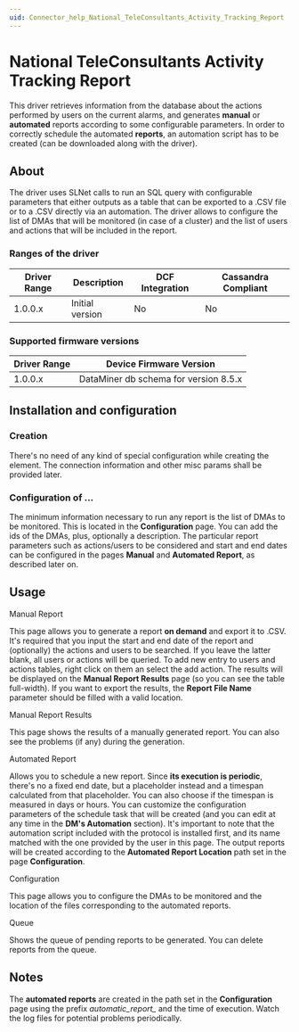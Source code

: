 ```yaml
---
uid: Connector_help_National_TeleConsultants_Activity_Tracking_Report
---
```


# National TeleConsultants Activity Tracking Report

This driver retrieves information from the database about the actions performed by users on the current alarms, and generates **manual** or **automated** reports according to some configurable parameters. In order to correctly schedule the automated **reports**, an automation script has to be created (can be downloaded along with the driver).

## About

The driver uses SLNet calls to run an SQL query with configurable parameters that either outputs as a table that can be exported to a .CSV file or to a .CSV directly via an automation. The driver allows to configure the list of DMAs that will be monitored (in case of a cluster) and the list of users and actions that will be included in the report.

### Ranges of the driver

| **Driver Range** | **Description** | **DCF Integration** | **Cassandra Compliant** |
|------------------|-----------------|---------------------|-------------------------|
| 1.0.0.x          | Initial version | No                  | No                      |

### Supported firmware versions

| **Driver Range** | **Device Firmware Version**           |
|------------------|---------------------------------------|
| 1.0.0.x          | DataMiner db schema for version 8.5.x |

## Installation and configuration

### Creation

There's no need of any kind of special configuration while creating the element. The connection information and other misc params shall be provided later.

### Configuration of ...

The minimum information necessary to run any report is the list of DMAs to be monitored. This is located in the **Configuration** page. You can add the ids of the DMAs, plus, optionally a description. The particular report parameters such as actions/users to be considered and start and end dates can be configured in the pages **Manual** and **Automated Report**, as described later on.

## Usage

Manual Report

This page allows you to generate a report **on demand** and export it to .CSV. It's required that you input the start and end date of the report and (optionally) the actions and users to be searched. If you leave the latter blank, all users or actions will be queried. To add new entry to users and actions tables, right click on them an select the add action. The results will be displayed on the **Manual Report Results** page (so you can see the table full-width). If you want to export the results, the **Report File Name** parameter should be filled with a valid location.

Manual Report Results

This page shows the results of a manually generated report. You can also see the problems (if any) during the generation.

Automated Report

Allows you to schedule a new report. Since **its execution is periodic**, there's no a fixed end date, but a placeholder instead and a timespan calculated from that placeholder. You can also choose if the timespan is measured in days or hours. You can customize the configuration parameters of the schedule task that will be created (and you can edit at any time in the **DM's Automation** section). It's important to note that the automation script included with the protocol is installed first, and its name matched with the one provided by the user in this page. The output reports will be created according to the **Automated Report Location** path set in the page **Configuration**.

Configuration

This page allows you to configure the DMAs to be monitored and the location of the files corresponding to the automated reports.

Queue

Shows the queue of pending reports to be generated. You can delete reports from the queue.

## Notes

The **automated reports** are created in the path set in the **Configuration** page using the prefix *automatic_report\_* and the time of execution. Watch the log files for potential problems periodically.
